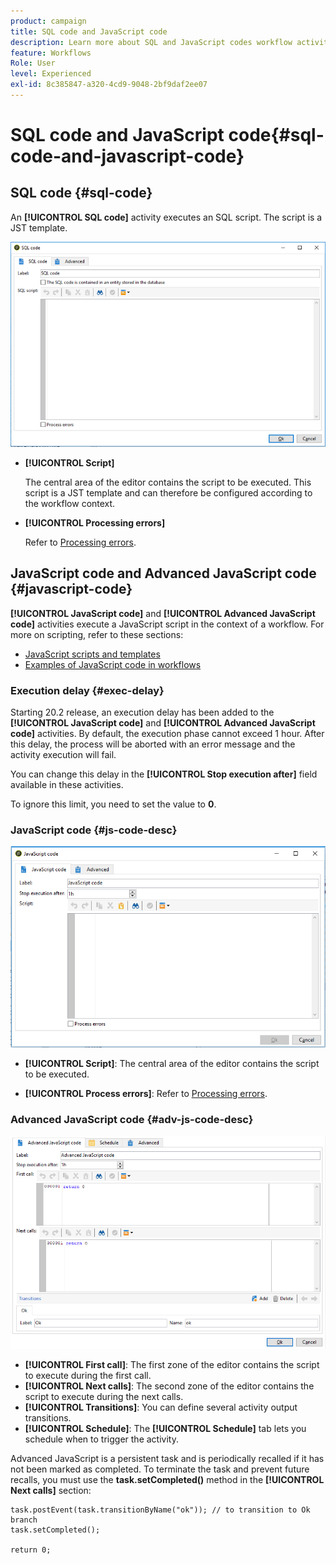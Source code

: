 ```yaml
---
product: campaign
title: SQL code and JavaScript code
description: Learn more about SQL and JavaScript codes workflow activities
feature: Workflows
Role: User
level: Experienced 
exl-id: 8c385847-a320-4cd9-9048-2bf9daf2ee07
---
```

# SQL code and JavaScript code{#sql-code-and-javascript-code}



## SQL code {#sql-code}

An **[!UICONTROL SQL code]** activity executes an SQL script. The script is a JST template.

   ![](assets/sql_code.png)

* **[!UICONTROL Script]**

  The central area of the editor contains the script to be executed. This script is a JST template and can therefore be configured according to the workflow context.

* **[!UICONTROL Processing errors]**

  Refer to [Processing errors](monitor-workflow-execution.md#processing-errors).

## JavaScript code and Advanced JavaScript code {#javascript-code}

**[!UICONTROL JavaScript code]** and **[!UICONTROL Advanced JavaScript code]** activities execute a JavaScript script in the context of a workflow. For more on scripting, refer to these sections:

* [JavaScript scripts and templates](javascript-scripts-and-templates.md)
* [Examples of JavaScript code in workflows](javascript-in-workflows.md)

### Execution delay {#exec-delay}

Starting 20.2 release, an execution delay has been added to the **[!UICONTROL JavaScript code]** and **[!UICONTROL Advanced JavaScript code]** activities. By default, the execution phase cannot exceed 1 hour. After this delay, the process will be aborted with an error message and the activity execution will fail.

You can change this delay in the **[!UICONTROL Stop execution after]** field available in these activities.

To ignore this limit, you need to set the value to **0**.

### JavaScript code {#js-code-desc}

![](assets/javascript_code.png)

* **[!UICONTROL Script]**: The central area of the editor contains the script to be executed.

* **[!UICONTROL Process errors]**: Refer to [Processing errors](monitor-workflow-execution.md#processing-errors).

### Advanced JavaScript code {#adv-js-code-desc}

![](assets/advanced_javascript_code.png)

* **[!UICONTROL First call]**: The first zone of the editor contains the script to execute during the first call.
* **[!UICONTROL Next calls]**: The second zone of the editor contains the script to execute during the next calls.
* **[!UICONTROL Transitions]**: You can define several activity output transitions.
* **[!UICONTROL Schedule]**: The **[!UICONTROL Schedule]** tab lets you schedule when to trigger the activity.

Advanced JavaScript is a persistent task and is periodically recalled if it has not been marked as completed. To terminate the task and prevent future recalls, you must use the **task.setCompleted()** method in the **[!UICONTROL Next calls]** section:

```
task.postEvent(task.transitionByName("ok")); // to transition to Ok branch
task.setCompleted();

return 0;
```
